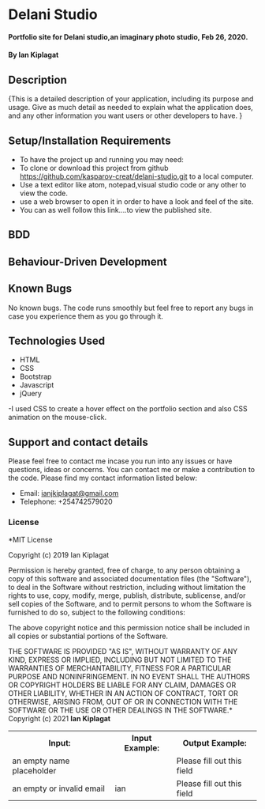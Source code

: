 # Delani Studio

#### Portfolio site for Delani studio,an imaginary photo studio, Feb 26, 2020.

#### By **Ian Kiplagat**

## Description

{This is a detailed description of your application, including its purpose and usage. Give as much detail as needed to explain what the application does, and any other information you want users or other developers to have. }

## Setup/Installation Requirements

- To have the project up and running you may need:
- To clone or download this project from github https://github.com/kasparov-creat/delani-studio.git to a local computer.
- Use a text editor like atom, notepad,visual studio code or any other to view the code.
- use a web browser to open it in order to have a look and feel of the site.
- You can as well follow this link....to view the published site.

## BDD

<!DOCTYPE html>
<html>
<head>
</head>
<body>

<h2>Behaviour-Driven Development</h2>

<table>
  <tr>
    <th>Input:</th>
    <th>Input Example:</th>
    <th>Output Example:</th>
  </tr>
  <tr>
    <td>an empty name placeholder</td>
    <td></td>
    <td>Please fill out this field</td>
  </tr>
  <tr>
    <td>an empty or invalid email</td>
    <td>ian</td>
    <td>Please fill out this field</td>
  </tr>

## Known Bugs

No known bugs. The code runs smoothly but feel free to report any bugs in case you experience them as you go through it.

## Technologies Used

- HTML
- CSS
- Bootstrap
- Javascript
- jQuery

-I used CSS to create a hover effect on the portfolio section and also CSS animation on the mouse-click.

## Support and contact details

Please feel free to contact me incase you run into any issues or have questions, ideas or concerns. You can contact me or make a contribution to the code. Please find my contact information listed below:

- Email: ianjkiplagat@gmail.com
- Telephone: +254742579020

### License

\*MIT License

Copyright (c) 2019 Ian Kiplagat

Permission is hereby granted, free of charge, to any person obtaining a copy
of this software and associated documentation files (the "Software"), to deal
in the Software without restriction, including without limitation the rights
to use, copy, modify, merge, publish, distribute, sublicense, and/or sell
copies of the Software, and to permit persons to whom the Software is
furnished to do so, subject to the following conditions:

The above copyright notice and this permission notice shall be included in all
copies or substantial portions of the Software.

THE SOFTWARE IS PROVIDED "AS IS", WITHOUT WARRANTY OF ANY KIND, EXPRESS OR
IMPLIED, INCLUDING BUT NOT LIMITED TO THE WARRANTIES OF MERCHANTABILITY,
FITNESS FOR A PARTICULAR PURPOSE AND NONINFRINGEMENT. IN NO EVENT SHALL THE
AUTHORS OR COPYRIGHT HOLDERS BE LIABLE FOR ANY CLAIM, DAMAGES OR OTHER
LIABILITY, WHETHER IN AN ACTION OF CONTRACT, TORT OR OTHERWISE, ARISING FROM,
OUT OF OR IN CONNECTION WITH THE SOFTWARE OR THE USE OR OTHER DEALINGS IN THE
SOFTWARE.\*
Copyright (c) 2021 **Ian Kiplagat**
